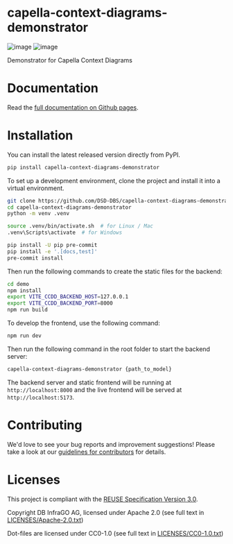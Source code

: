 <!--
 ~ Copyright DB InfraGO AG and contributors
 ~ SPDX-License-Identifier: Apache-2.0
 -->

# capella-context-diagrams-demonstrator

![image](https://github.com/DSD-DBS/capella-context-diagrams-demonstrator/actions/workflows/build-test-publish.yml/badge.svg)
![image](https://github.com/DSD-DBS/capella-context-diagrams-demonstrator/actions/workflows/lint.yml/badge.svg)

Demonstrator for Capella Context Diagrams

# Documentation

Read the [full documentation on Github pages](https://dsd-dbs.github.io/capella-context-diagrams-demonstrator).

# Installation

You can install the latest released version directly from PyPI.

```sh
pip install capella-context-diagrams-demonstrator
```

To set up a development environment, clone the project and install it into a
virtual environment.

```sh
git clone https://github.com/DSD-DBS/capella-context-diagrams-demonstrator
cd capella-context-diagrams-demonstrator
python -m venv .venv

source .venv/bin/activate.sh  # for Linux / Mac
.venv\Scripts\activate  # for Windows

pip install -U pip pre-commit
pip install -e '.[docs,test]'
pre-commit install
```

Then run the following commands to create the static files for the backend:

```sh
cd demo
npm install
export VITE_CCDD_BACKEND_HOST=127.0.0.1
export VITE_CCDD_BACKEND_PORT=8000
npm run build
```

To develop the frontend, use the following command:

```sh
npm run dev
```

Then run the following command in the root folder to start the backend server:

```sh
capella-context-diagrams-demonstrator {path_to_model}
```

The backend server and static frontend will be running at `http://localhost:8000` and the live frontend will be served at `http://localhost:5173`.

# Contributing

We'd love to see your bug reports and improvement suggestions! Please take a
look at our [guidelines for contributors](CONTRIBUTING.md) for details.

# Licenses

This project is compliant with the
[REUSE Specification Version 3.0](https://git.fsfe.org/reuse/docs/src/commit/d173a27231a36e1a2a3af07421f5e557ae0fec46/spec.md).

Copyright DB InfraGO AG, licensed under Apache 2.0 (see full text in
[LICENSES/Apache-2.0.txt](LICENSES/Apache-2.0.txt))

Dot-files are licensed under CC0-1.0 (see full text in
[LICENSES/CC0-1.0.txt](LICENSES/CC0-1.0.txt))
